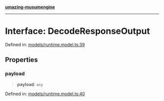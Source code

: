 [**umazing-musumengine**](../../README.md)

***

# Interface: DecodeResponseOutput

Defined in: [models/runtime.model.ts:39](https://github.com/davinidae/umazing-musumengine/blob/e099ae72d04c46726039e2dd238802d266be3d5f/src/models/runtime.model.ts#L39)

## Properties

### payload

> **payload**: `any`

Defined in: [models/runtime.model.ts:40](https://github.com/davinidae/umazing-musumengine/blob/e099ae72d04c46726039e2dd238802d266be3d5f/src/models/runtime.model.ts#L40)
